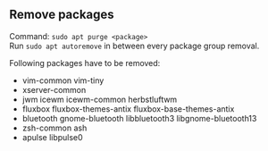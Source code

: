 ## Remove packages
Command: `sudo apt purge <package>`
<br>
Run `sudo apt autoremove` in between every package group removal.

Following packages have to be removed:
- vim-common vim-tiny
- xserver-common
- jwm icewm icewm-common herbstluftwm
- fluxbox fluxbox-themes-antix fluxbox-base-themes-antix
- bluetooth gnome-bluetooth libbluetooth3 libgnome-bluetooth13
- zsh-common ash
- apulse libpulse0
